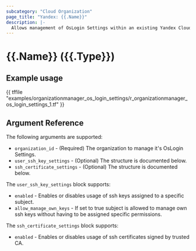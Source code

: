 ```yaml
---
subcategory: "Cloud Organization"
page_title: "Yandex: {{.Name}}"
description: |-
  Allows management of OsLogin Settings within an existing Yandex Cloud Organization.
---
```


# {{.Name}} ({{.Type}})

## Example usage

{{ tffile "examples/organizationmanager_os_login_settings/r_organizationmanager_os_login_settings_1.tf" }}

## Argument Reference

The following arguments are supported:

* `organization_id` - (Required) The organization to manage it's OsLogin Settings.
* `user_ssh_key_settings` - (Optional) The structure is documented below.
* `ssh_certificate_settings` - (Optional) The structure is documented below.

The `user_ssh_key_settings` block supports:
* `enabled` - Enables or disables usage of ssh keys assigned to a specific subject.
* `allow_manage_own_keys` - If set to true subject is allowed to manage own ssh keys without having to be assigned specific permissions.

The `ssh_certificate_settings` block supports:
* `enabled` - Enables or disables usage of ssh certificates signed by trusted CA.
